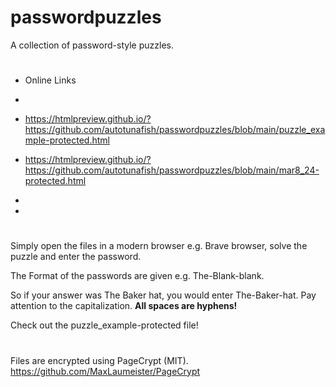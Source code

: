 # passwordpuzzles
A collection of password-style puzzles.
#
-  Online Links
-  
-  https://htmlpreview.github.io/?https://github.com/autotunafish/passwordpuzzles/blob/main/puzzle_example-protected.html

-  https://htmlpreview.github.io/?https://github.com/autotunafish/passwordpuzzles/blob/main/mar8_24-protected.html

-

-

#

Simply open the files in a modern browser e.g. Brave browser, solve the puzzle and enter the password.

The Format of the passwords are given e.g. The-Blank-blank.

So if your answer was The Baker hat, you would enter The-Baker-hat. Pay attention to the capitalization. **All spaces are hyphens!**

Check out the puzzle_example-protected file!

#

Files are encrypted using PageCrypt (MIT). https://github.com/MaxLaumeister/PageCrypt
